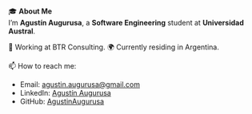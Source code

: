 🎓 **About Me**  
I’m **Agustín Augurusa**, a **Software Engineering** student at **Universidad Austral**.

🔭 Working at BTR Consulting.
🌍 Currently residing in Argentina.

📫 How to reach me:  
- Email: agustin.augurusa@gmail.com  
- LinkedIn: [Agustín Augurusa](https://linkedin.com/in/agustin-augurusa)  
- GitHub: [AgustinAugurusa](https://github.com/AgustinAugurusa)
